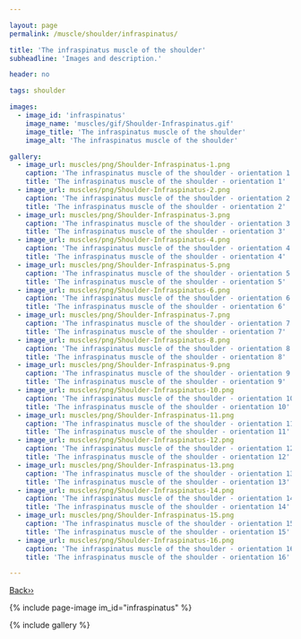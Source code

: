 ```yaml
---

layout: page
permalink: /muscle/shoulder/infraspinatus/

title: 'The infraspinatus muscle of the shoulder'
subheadline: 'Images and description.'

header: no

tags: shoulder

images:
  - image_id: 'infraspinatus'
    image_name: 'muscles/gif/Shoulder-Infraspinatus.gif'
    image_title: 'The infraspinatus muscle of the shoulder'
    image_alt: 'The infraspinatus muscle of the shoulder' 

gallery:
  - image_url: muscles/png/Shoulder-Infraspinatus-1.png
    caption: 'The infraspinatus muscle of the shoulder - orientation 1'
    title: 'The infraspinatus muscle of the shoulder - orientation 1'
  - image_url: muscles/png/Shoulder-Infraspinatus-2.png
    caption: 'The infraspinatus muscle of the shoulder - orientation 2'
    title: 'The infraspinatus muscle of the shoulder - orientation 2'
  - image_url: muscles/png/Shoulder-Infraspinatus-3.png
    caption: 'The infraspinatus muscle of the shoulder - orientation 3'
    title: 'The infraspinatus muscle of the shoulder - orientation 3'
  - image_url: muscles/png/Shoulder-Infraspinatus-4.png
    caption: 'The infraspinatus muscle of the shoulder - orientation 4'
    title: 'The infraspinatus muscle of the shoulder - orientation 4'
  - image_url: muscles/png/Shoulder-Infraspinatus-5.png
    caption: 'The infraspinatus muscle of the shoulder - orientation 5'
    title: 'The infraspinatus muscle of the shoulder - orientation 5'
  - image_url: muscles/png/Shoulder-Infraspinatus-6.png
    caption: 'The infraspinatus muscle of the shoulder - orientation 6'
    title: 'The infraspinatus muscle of the shoulder - orientation 6'
  - image_url: muscles/png/Shoulder-Infraspinatus-7.png
    caption: 'The infraspinatus muscle of the shoulder - orientation 7'
    title: 'The infraspinatus muscle of the shoulder - orientation 7'
  - image_url: muscles/png/Shoulder-Infraspinatus-8.png
    caption: 'The infraspinatus muscle of the shoulder - orientation 8'
    title: 'The infraspinatus muscle of the shoulder - orientation 8'
  - image_url: muscles/png/Shoulder-Infraspinatus-9.png
    caption: 'The infraspinatus muscle of the shoulder - orientation 9'
    title: 'The infraspinatus muscle of the shoulder - orientation 9'
  - image_url: muscles/png/Shoulder-Infraspinatus-10.png
    caption: 'The infraspinatus muscle of the shoulder - orientation 10'
    title: 'The infraspinatus muscle of the shoulder - orientation 10'
  - image_url: muscles/png/Shoulder-Infraspinatus-11.png
    caption: 'The infraspinatus muscle of the shoulder - orientation 11'
    title: 'The infraspinatus muscle of the shoulder - orientation 11'
  - image_url: muscles/png/Shoulder-Infraspinatus-12.png
    caption: 'The infraspinatus muscle of the shoulder - orientation 12'
    title: 'The infraspinatus muscle of the shoulder - orientation 12'
  - image_url: muscles/png/Shoulder-Infraspinatus-13.png
    caption: 'The infraspinatus muscle of the shoulder - orientation 13'
    title: 'The infraspinatus muscle of the shoulder - orientation 13'
  - image_url: muscles/png/Shoulder-Infraspinatus-14.png
    caption: 'The infraspinatus muscle of the shoulder - orientation 14'
    title: 'The infraspinatus muscle of the shoulder - orientation 14'
  - image_url: muscles/png/Shoulder-Infraspinatus-15.png
    caption: 'The infraspinatus muscle of the shoulder - orientation 15'
    title: 'The infraspinatus muscle of the shoulder - orientation 15'
  - image_url: muscles/png/Shoulder-Infraspinatus-16.png
    caption: 'The infraspinatus muscle of the shoulder - orientation 16'
    title: 'The infraspinatus muscle of the shoulder - orientation 16'

---
```


[Back››](/muscle/shoulder/)

{% include page-image im_id="infraspinatus" %}

{% include gallery %}
